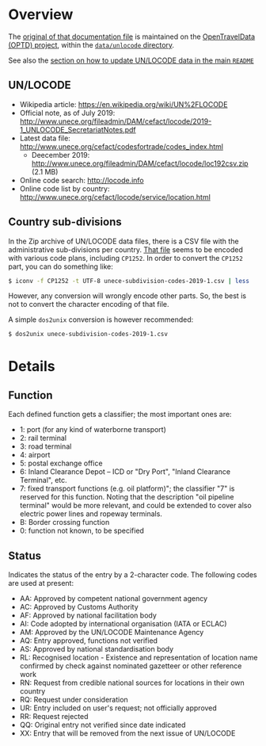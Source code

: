 
# Overview
The [original of that documentation file](http://github.com/opentraveldata/opentraveldata/blob/master/data/unlocode/README.md)
is maintained on the [OpenTravelData (OPTD) project](http://github.com/opentraveldata/opentraveldata),
within the [`data/unlocode` directory](http://github.com/opentraveldata/opentraveldata/blob/master/data/unlocode).

See also the [section on how to update UN/LOCODE data in the main
`README`](http://github.com/opentraveldata/opentraveldata/blob/master/tools/README.md#update-the-unlocode-data-file)

## UN/LOCODE
* Wikipedia article: https://en.wikipedia.org/wiki/UN%2FLOCODE
* Official note, as of July 2019: http://www.unece.org/fileadmin/DAM/cefact/locode/2019-1_UNLOCODE_SecretariatNotes.pdf
* Latest data file: http://www.unece.org/cefact/codesfortrade/codes_index.html
  - Deecember 2019: http://www.unece.org/fileadmin/DAM/cefact/locode/loc192csv.zip (2.1 MB)
* Online code search: http://locode.info
* Online code list by country: http://www.unece.org/cefact/locode/service/location.html

## Country sub-divisions
In the Zip archive of UN/LOCODE data files, there is a CSV file
with the administrative sub-divisions per country.
[That file](https://github.com/opentraveldata/opentraveldata/tree/master/data/unlocode/archives/unece-subdivision-codes-2019-1.csv)
seems to be encoded with various code plans, including `CP1252`.
In order to convert the `CP1252` part, you can do something like:
```bash
$ iconv -f CP1252 -t UTF-8 unece-subdivision-codes-2019-1.csv | less
```
However, any conversion will wrongly encode other parts. So, the best
is not to convert the character encoding of that file.

A simple `dos2unix` conversion is however recommended:
```bash
$ dos2unix unece-subdivision-codes-2019-1.csv
``` 

# Details

## Function
Each defined function gets a classifier; the most important ones are:
* 1: port (for any kind of waterborne transport)
* 2: rail terminal
* 3: road terminal
* 4: airport
* 5: postal exchange office
* 6: Inland Clearance Depot – ICD or "Dry Port", "Inland Clearance Terminal", etc.
* 7: fixed transport functions (e.g. oil platform)"; the classifier "7" is reserved for this function. Noting that the description "oil pipeline terminal" would be more relevant, and could be extended to cover also electric power lines and ropeway terminals.
* B: Border crossing function
* 0: function not known, to be specified

## Status
Indicates the status of the entry by a 2-character code. The following codes are used at present:
* AA: Approved by competent national government agency
* AC: Approved by Customs Authority
* AF: Approved by national facilitation body
* AI: Code adopted by international organisation (IATA or ECLAC)
* AM: Approved by the UN/LOCODE Maintenance Agency
* AQ: Entry approved, functions not verified
* AS: Approved by national standardisation body
* RL: Recognised location - Existence and representation of location name confirmed by check against nominated gazetteer or other reference work
* RN: Request from credible national sources for locations in their own country
* RQ: Request under consideration
* UR: Entry included on user's request; not officially approved
* RR: Request rejected
* QQ: Original entry not verified since date indicated
* XX: Entry that will be removed from the next issue of UN/LOCODE


